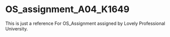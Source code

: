 # OS_assignment_A04_K1649
This is just a reference For OS_Assignment assigned by Lovely Professional University.
